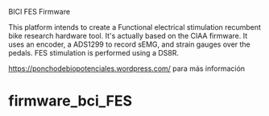 BICI FES Firmware

This platform intends to create a Functional electrical stimulation recumbent bike research hardware tool. It's actually based on the CIAA firmware. It uses an encoder, a ADS1299 to record sEMG, and strain gauges over the pedals. FES stimulation is performed using a DS8R. 

https://ponchodebiopotenciales.wordpress.com/ para más información
# firmware_bci_FES
